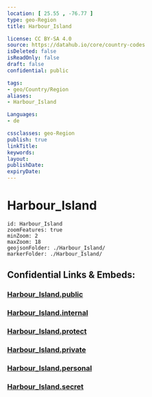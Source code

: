 ```yaml
---
location: [ 25.55 , -76.77 ] 
type: geo-Region
title: Harbour_Island

license: CC BY-SA 4.0
source: https://datahub.io/core/country-codes
isDeleted: false
isReadOnly: false
draft: false
confidential: public

tags:
- geo/Country/Region
aliases:
- Harbour_Island

Languages:
- de

cssclasses: geo-Region
publish: true
linkTitle: 
keywords: 
layout: 
publishDate: 
expiryDate: 
---
```


# Harbour_Island

```leaflet
id: Harbour_Island
zoomFeatures: true 
minZoom: 2 
maxZoom: 18
geojsonFolder: ./Harbour_Island/
markerFolder: ./Harbour_Island/
```


## Confidential Links & Embeds: 

### [Harbour_Island.public](/_public/\Earth\Continent\America~Caribbean\Bahamas\Districts~BahamasHarbour_Island.public.md) 

### [Harbour_Island.internal](/_internal/\Earth\Continent\America~Caribbean\Bahamas\Districts~BahamasHarbour_Island.internal.md) 

### [Harbour_Island.protect](/_protect/\Earth\Continent\America~Caribbean\Bahamas\Districts~BahamasHarbour_Island.protect.md) 

### [Harbour_Island.private](/_private/\Earth\Continent\America~Caribbean\Bahamas\Districts~BahamasHarbour_Island.private.md) 

### [Harbour_Island.personal](/_personal/\Earth\Continent\America~Caribbean\Bahamas\Districts~BahamasHarbour_Island.personal.md) 

### [Harbour_Island.secret](/_secret/\Earth\Continent\America~Caribbean\Bahamas\Districts~BahamasHarbour_Island.secret.md)

